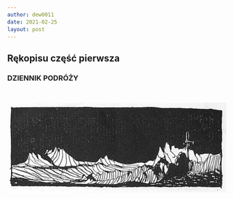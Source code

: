 ```yaml
---
author: dew0011
date: 2021-02-25
layout: post
---
```


<body>
    <div class="translate">
        <h2 title="Part 1">Rękopisu część pierwsza</h2>
        <h3 title="TRAVEL DIARY">DZIENNIK PODRÓŻY</h3>
        <br>
    </div>
</body>

![Żuławski-Na srebrnym globie ilustracja p029.jpg](assets/images/Żuławski-Na_srebrnym_globie_ilustracja_p029.jpg)